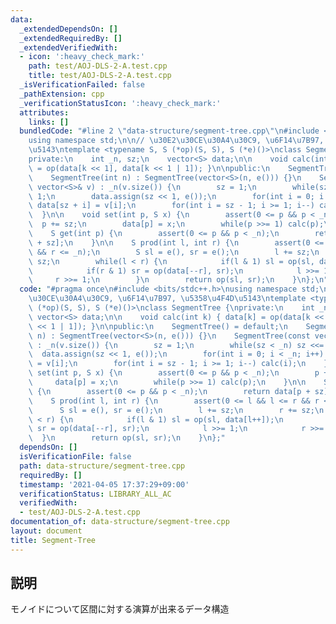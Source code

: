 ```yaml
---
data:
  _extendedDependsOn: []
  _extendedRequiredBy: []
  _extendedVerifiedWith:
  - icon: ':heavy_check_mark:'
    path: test/AOJ-DLS-2-A.test.cpp
    title: test/AOJ-DLS-2-A.test.cpp
  _isVerificationFailed: false
  _pathExtension: cpp
  _verificationStatusIcon: ':heavy_check_mark:'
  attributes:
    links: []
  bundledCode: "#line 2 \"data-structure/segment-tree.cpp\"\n#include <bits/stdc++.h>\n\
    using namespace std;\n\n// \u30E2\u30CE\u30A4\u30C9, \u6F14\u7B97, \u5358\u4F4D\
    \u5143\ntemplate <typename S, S (*op)(S, S), S (*e)()>\nclass SegmentTree {\n\
    private:\n    int _n, sz;\n    vector<S> data;\n\n    void calc(int k) { data[k]\
    \ = op(data[k << 1], data[k << 1 | 1]); }\n\npublic:\n    SegmentTree() = default;\n\
    \    SegmentTree(int n) : SegmentTree(vector<S>(n, e())) {}\n    SegmentTree(const\
    \ vector<S>& v) : _n(v.size()) {\n        sz = 1;\n        while(sz < _n) sz <<=\
    \ 1;\n        data.assign(sz << 1, e());\n        for(int i = 0; i < _n; i++)\
    \ data[sz + i] = v[i];\n        for(int i = sz - 1; i >= 1; i--) calc(i);\n  \
    \  }\n\n    void set(int p, S x) {\n        assert(0 <= p && p < _n);\n      \
    \  p += sz;\n        data[p] = x;\n        while(p >>= 1) calc(p);\n    }\n\n\
    \    S get(int p) {\n        assert(0 <= p && p < _n);\n        return data[p\
    \ + sz];\n    }\n\n    S prod(int l, int r) {\n        assert(0 <= l && l <= r\
    \ && r <= _n);\n        S sl = e(), sr = e();\n        l += sz;\n        r +=\
    \ sz;\n        while(l < r) {\n            if(l & 1) sl = op(sl, data[l++]);\n\
    \            if(r & 1) sr = op(data[--r], sr);\n            l >>= 1;\n       \
    \     r >>= 1;\n        }\n        return op(sl, sr);\n    }\n};\n"
  code: "#pragma once\n#include <bits/stdc++.h>\nusing namespace std;\n\n// \u30E2\
    \u30CE\u30A4\u30C9, \u6F14\u7B97, \u5358\u4F4D\u5143\ntemplate <typename S, S\
    \ (*op)(S, S), S (*e)()>\nclass SegmentTree {\nprivate:\n    int _n, sz;\n   \
    \ vector<S> data;\n\n    void calc(int k) { data[k] = op(data[k << 1], data[k\
    \ << 1 | 1]); }\n\npublic:\n    SegmentTree() = default;\n    SegmentTree(int\
    \ n) : SegmentTree(vector<S>(n, e())) {}\n    SegmentTree(const vector<S>& v)\
    \ : _n(v.size()) {\n        sz = 1;\n        while(sz < _n) sz <<= 1;\n      \
    \  data.assign(sz << 1, e());\n        for(int i = 0; i < _n; i++) data[sz + i]\
    \ = v[i];\n        for(int i = sz - 1; i >= 1; i--) calc(i);\n    }\n\n    void\
    \ set(int p, S x) {\n        assert(0 <= p && p < _n);\n        p += sz;\n   \
    \     data[p] = x;\n        while(p >>= 1) calc(p);\n    }\n\n    S get(int p)\
    \ {\n        assert(0 <= p && p < _n);\n        return data[p + sz];\n    }\n\n\
    \    S prod(int l, int r) {\n        assert(0 <= l && l <= r && r <= _n);\n  \
    \      S sl = e(), sr = e();\n        l += sz;\n        r += sz;\n        while(l\
    \ < r) {\n            if(l & 1) sl = op(sl, data[l++]);\n            if(r & 1)\
    \ sr = op(data[--r], sr);\n            l >>= 1;\n            r >>= 1;\n      \
    \  }\n        return op(sl, sr);\n    }\n};"
  dependsOn: []
  isVerificationFile: false
  path: data-structure/segment-tree.cpp
  requiredBy: []
  timestamp: '2021-04-05 17:37:29+09:00'
  verificationStatus: LIBRARY_ALL_AC
  verifiedWith:
  - test/AOJ-DLS-2-A.test.cpp
documentation_of: data-structure/segment-tree.cpp
layout: document
title: Segment-Tree
---
```


## 説明

モノイドについて区間に対する演算が出来るデータ構造
